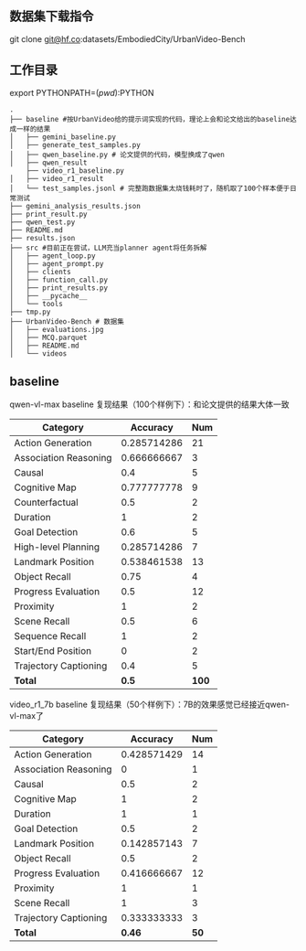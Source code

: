 ## 数据集下载指令
git clone git@hf.co:datasets/EmbodiedCity/UrbanVideo-Bench


## 工作目录
export PYTHONPATH=$(pwd):$PYTHON
```shell
.
├── baseline #按UrbanVideo给的提示词实现的代码，理论上会和论文给出的baseline达成一样的结果
│   ├── gemini_baseline.py
│   ├── generate_test_samples.py
│   ├── qwen_baseline.py # 论文提供的代码，模型换成了qwen
│   ├── qwen_result
    ├── video_r1_baseline.py 
│   ├── video_r1_result
│   └── test_samples.jsonl # 完整跑数据集太烧钱耗时了，随机取了100个样本便于日常测试
├── gemini_analysis_results.json
├── print_result.py
├── qwen_test.py
├── README.md
├── results.json
├── src #目前正在尝试，LLM充当planner agent将任务拆解
│   ├── agent_loop.py
│   ├── agent_prompt.py
│   ├── clients
│   ├── function_call.py
│   ├── print_results.py
│   ├── __pycache__
│   └── tools
├── tmp.py
├── UrbanVideo-Bench # 数据集
│   ├── evaluations.jpg
│   ├── MCQ.parquet
│   ├── README.md
│   └── videos
```

## baseline
qwen-vl-max baseline 复现结果（100个样例下）：和论文提供的结果大体一致

| Category | Accuracy | Num |
|----------|----------|-----|
| Action Generation | 0.285714286 | 21 |
| Association Reasoning | 0.666666667 | 3 |
| Causal | 0.4 | 5 |
| Cognitive Map | 0.777777778 | 9 |
| Counterfactual | 0.5 | 2 |
| Duration | 1 | 2 |
| Goal Detection | 0.6 | 5 |
| High-level Planning | 0.285714286 | 7 |
| Landmark Position | 0.538461538 | 13 |
| Object Recall | 0.75 | 4 |
| Progress Evaluation | 0.5 | 12 |
| Proximity | 1 | 2 |
| Scene Recall | 0.5 | 6 |
| Sequence Recall | 1 | 2 |
| Start/End Position | 0 | 2 |
| Trajectory Captioning | 0.4 | 5 |
| **Total** | **0.5** | **100** |

video_r1_7b baseline 复现结果（50个样例下）：7B的效果感觉已经接近qwen-vl-max了

| Category             | Accuracy      | Num |
|----------------------|--------------|-----|
| Action Generation    | 0.428571429  | 14  |
| Association Reasoning| 0            | 1   |
| Causal               | 0.5          | 2   |
| Cognitive Map        | 1            | 2   |
| Duration             | 1            | 1   |
| Goal Detection       | 0.5          | 2   |
| Landmark Position    | 0.142857143  | 7   |
| Object Recall        | 0.5          | 2   |
| Progress Evaluation  | 0.416666667  | 12  |
| Proximity            | 1            | 1   |
| Scene Recall         | 1            | 3   |
| Trajectory Captioning| 0.333333333  | 3   |
| **Total**            | **0.46**     | **50** |